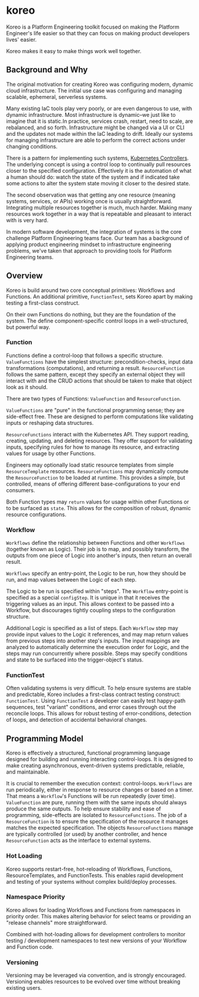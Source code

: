 # koreo

Koreo is a Platform Engineering toolkit focused on making the Platform
Engineer's life easier so that they can focus on making product
developers lives' easier.

Koreo makes it easy to make things work well together.

## Background and Why

The original motivation for creating Koreo was configuring modern, dynamic
cloud infrastructure. The initial use case was configuring and managing
scalable, ephemeral, serverless systems.

Many existing IaC tools play very poorly, or are even dangerous to use, with
dynamic infrastructure. Most infrastructure is dynamic–we just like to imagine
that it is static.­In practice, services crash, restart, need to scale, are
rebalanced, and so forth. Infrastructure might be changed via a UI or CLI and
the updates not made within the IaC leading to drift. Ideally our systems for
managing infrastructure are able to perform the correct actions under changing
conditions.

There is a pattern for implementing such systems, [Kubernetes
Controllers](https://kubernetes.io/docs/concepts/architecture/controller/). The
underlying concept is using a control loop to continually pull resources closer
to the specified configuration. Effectively it is the automation of what a
human should do: watch the state of the system and if indicated take some
actions to alter the system state moving it closer to the desired state.

The second observation was that getting any one resource (meaning systems,
services, or APIs) working once is usually straightforward. Integrating
multiple resources together is much, much harder. Making many resources work
together in a way that is repeatable and pleasant to interact with is very
hard.

In modern software development, the integration of systems is the core
challenge Platform Engineering teams face. Our team has a background of
applying product engineering mindset to infrastructure engineering problems,
we've taken that approach to providing tools for Platform Engineering teams.

## Overview

Koreo is build around two core conceptual primitives: Workflows and Functions.
An additional primitive, `FunctionTest`, sets Koreo apart by making testing a
first-class construct.

On their own Functions do nothing, but they are the foundation of the system.
The define component-specific control loops in a well-structured, but powerful
way.

### Function

Functions define a control-loop that follows a specific structure.
`ValueFunctions` have the simplest structure: precondition-checks, input data
transformations (computations), and returning a result. `ResourceFunction`
follows the same pattern, except they specify an external object they will
interact with and the CRUD actions that should be taken to make that object
look as it should.

There are two types of Functions: `ValueFunction` and `ResourceFunction`. 

`ValueFunctions` are "pure" in the functional programming sense; they are
side-effect free. These are designed to perform computations like validating
inputs or reshaping data structures.

`ResourceFunctions` interact with the Kubernetes API. They support reading,
creating, updating, and deleting resources. They offer support for validating
inputs, specifying rules for how to manage its resource, and extracting values
for usage by other Functions.

Engineers may optionally load static resource templates from simple
`ResourceTemplate` resources. `ResourceFunctions` may dynamically compute the
`ResourceFunction` to be loaded at runtime. This provides a simple, but
controlled, means of offering different base-configurations to your end
consumers.

Both Function types may `return` values for usage within other Functions or to
be surfaced as `state`. This allows for the composition of robust, dynamic
resource configurations.

### Workflow

`Workflows` define the relationship between Functions and other `Workflows`
(together known as Logic). Their job is to map, and possibly transform, the
outputs from one piece of Logic into another's inputs, then return an overall
result.

`Workflows` specify an entry-point, the Logic to be run, how they should be
run, and map values between the Logic of each step.

The Logic to be run is specified within "steps". The `Workflow` entry-point is
specified as a special `configStep`. It is unique in that it receives the
triggering values as an input. This allows context to be passed into a
Workflow, but discourages tightly coupling steps to the configuration
structure.

Additional Logic is specified as a list of steps. Each `Workflow` step may
provide input values to the Logic it references, and may map return values from
previous steps into another step's inputs. The input mappings are analyzed to
automatically determine the execution order for Logic, and the steps may run
concurrently where possible. Steps may specify conditions and state to be
surfaced into the trigger-object's status.


### FunctionTest

Often validating systems is very difficult. To help ensure systems are stable
and predictable, Koreo includes a first-class contract testing construct:
`FunctionTest`. Using `FunctionTest` a developer can easily test happy-path
sequences, test "variant" conditions, and error cases through out the reconcile
loops. This allows for robust testing of error-conditions, detection of loops,
and detection of accidental behavioral changes.

## Programming Model

Koreo is effectively a structured, functional programming language designed for
building and running interacting control-loops. It is designed to make creating
asynchronous, event-driven systems predictable, reliable, and maintainable.

It is crucial to remember the execution context: control-loops. `Workflows`
are run periodically, either in response to resource changes or based on a
timer. That means a `Workflow`'s Functions will be run repeatedly (over time).
`ValueFunction` are pure, running them with the same inputs should always
produce the same outputs. To help ensure stability and ease of programming,
side-effects are isolated to `ResourceFunctions`. The job of a
`ResourceFunction` is to ensure the specification of the resource it manages
matches the expected specification. The objects `ResourceFunctions` manage are
typically controlled (or used) by another controller, and hence
`ResourceFunction` acts as the interface to external systems.

### Hot Loading

Koreo supports restart-free, hot-reloading of Workflows, Functions,
ResourceTemplates, and FunctionTests. This enables rapid development and
testing of your systems without complex build/deploy processes.

### Namespace Priority
Koreo allows for loading Workflows and Functions from namespaces in priority
order. This makes altering behavior for select teams or providing an "release
channels" more straightforward.

Combined with hot-loading allows for development controllers to monitor testing
/ development namespaces to test new versions of your Workflow and Function
code.

### Versioning
Versioning may be leveraged via convention, and is strongly encouraged.
Versioning enables resources to be evolved over time without breaking existing
users.

